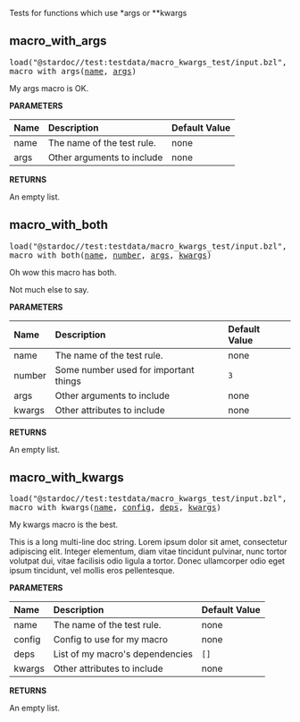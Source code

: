 <!-- Generated with Stardoc: http://skydoc.bazel.build -->

Tests for functions which use *args or **kwargs

<a id="macro_with_args"></a>

## macro_with_args

<pre>
load("@stardoc//test:testdata/macro_kwargs_test/input.bzl", "macro_with_args")
macro_with_args(<a href="#macro_with_args-name">name</a>, <a href="#macro_with_args-args">args</a>)
</pre>

My args macro is OK.

**PARAMETERS**


| Name  | Description | Default Value |
| :------------- | :------------- | :------------- |
| <a id="macro_with_args-name"></a>name |  The name of the test rule.   |  none |
| <a id="macro_with_args-args"></a>args |  Other arguments to include   |  none |

**RETURNS**

An empty list.


<a id="macro_with_both"></a>

## macro_with_both

<pre>
load("@stardoc//test:testdata/macro_kwargs_test/input.bzl", "macro_with_both")
macro_with_both(<a href="#macro_with_both-name">name</a>, <a href="#macro_with_both-number">number</a>, <a href="#macro_with_both-args">args</a>, <a href="#macro_with_both-kwargs">kwargs</a>)
</pre>

Oh wow this macro has both.

Not much else to say.


**PARAMETERS**


| Name  | Description | Default Value |
| :------------- | :------------- | :------------- |
| <a id="macro_with_both-name"></a>name |  The name of the test rule.   |  none |
| <a id="macro_with_both-number"></a>number |  Some number used for important things   |  `3` |
| <a id="macro_with_both-args"></a>args |  Other arguments to include   |  none |
| <a id="macro_with_both-kwargs"></a>kwargs |  Other attributes to include   |  none |

**RETURNS**

An empty list.


<a id="macro_with_kwargs"></a>

## macro_with_kwargs

<pre>
load("@stardoc//test:testdata/macro_kwargs_test/input.bzl", "macro_with_kwargs")
macro_with_kwargs(<a href="#macro_with_kwargs-name">name</a>, <a href="#macro_with_kwargs-config">config</a>, <a href="#macro_with_kwargs-deps">deps</a>, <a href="#macro_with_kwargs-kwargs">kwargs</a>)
</pre>

My kwargs macro is the best.

This is a long multi-line doc string.
Lorem ipsum dolor sit amet, consectetur adipiscing elit. Integer
elementum, diam vitae tincidunt pulvinar, nunc tortor volutpat dui,
vitae facilisis odio ligula a tortor. Donec ullamcorper odio eget ipsum tincidunt,
vel mollis eros pellentesque.


**PARAMETERS**


| Name  | Description | Default Value |
| :------------- | :------------- | :------------- |
| <a id="macro_with_kwargs-name"></a>name |  The name of the test rule.   |  none |
| <a id="macro_with_kwargs-config"></a>config |  Config to use for my macro   |  none |
| <a id="macro_with_kwargs-deps"></a>deps |  List of my macro's dependencies   |  `[]` |
| <a id="macro_with_kwargs-kwargs"></a>kwargs |  Other attributes to include   |  none |

**RETURNS**

An empty list.



